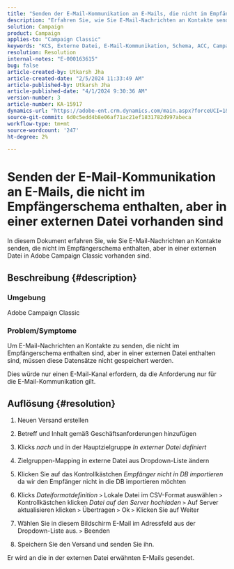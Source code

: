 ```yaml
---
title: "Senden der E-Mail-Kommunikation an E-Mails, die nicht im Empfängerschema enthalten, aber in einer externen Datei vorhanden sind"
description: "Erfahren Sie, wie Sie E-Mail-Nachrichten an Kontakte senden, die nicht im Empfängerschema in Adobe Campaign Classic enthalten sind."
solution: Campaign
product: Campaign
applies-to: "Campaign Classic"
keywords: "KCS, Externe Datei, E-Mail-Kommunikation, Schema, ACC, Campaign Classic"
resolution: Resolution
internal-notes: "E-000163615"
bug: false
article-created-by: Utkarsh Jha
article-created-date: "2/5/2024 11:33:49 AM"
article-published-by: Utkarsh Jha
article-published-date: "4/1/2024 9:30:36 AM"
version-number: 3
article-number: KA-15917
dynamics-url: "https://adobe-ent.crm.dynamics.com/main.aspx?forceUCI=1&pagetype=entityrecord&etn=knowledgearticle&id=2d30ec6d-1ac4-ee11-9079-6045bd0065f9"
source-git-commit: 6d0c5edd4b8e06af71ac21ef1831782d997abeca
workflow-type: tm+mt
source-wordcount: '247'
ht-degree: 2%

---
```


# Senden der E-Mail-Kommunikation an E-Mails, die nicht im Empfängerschema enthalten, aber in einer externen Datei vorhanden sind


In diesem Dokument erfahren Sie, wie Sie E-Mail-Nachrichten an Kontakte senden, die nicht im Empfängerschema enthalten, aber in einer externen Datei in Adobe Campaign Classic vorhanden sind.

## Beschreibung {#description}


### <b>Umgebung</b>

Adobe Campaign Classic



### Problem/Symptome

Um E-Mail-Nachrichten an Kontakte zu senden, die nicht im Empfängerschema enthalten sind, aber in einer externen Datei enthalten sind, müssen diese Datensätze nicht gespeichert werden.

Dies würde nur einen E-Mail-Kanal erfordern, da die Anforderung nur für die E-Mail-Kommunikation gilt.


## Auflösung {#resolution}


1. Neuen Versand erstellen


2. Betreff und Inhalt gemäß Geschäftsanforderungen hinzufügen


3. Klicks *nach* und in der Hauptzielgruppe *In externer Datei definiert*


4. Zielgruppen-Mapping in externe Datei aus Dropdown-Liste ändern


5. Klicken Sie auf das Kontrollkästchen *Empfänger nicht in DB importieren* da wir den Empfänger nicht in die DB importieren möchten


6. Klicks *Dateiformatdefinition* `>`  Lokale Datei im CSV-Format auswählen `>`  Kontrollkästchen klicken *Datei auf den Server hochladen* `>`  Auf Server aktualisieren klicken `>`  Übertragen `>`  Ok `>`  Klicken Sie auf Weiter


7. Wählen Sie in diesem Bildschirm E-Mail im Adressfeld aus der Dropdown-Liste aus. `>`  Beenden


8. Speichern Sie den Versand und senden Sie ihn.




Er wird an die in der externen Datei erwähnten E-Mails gesendet.


